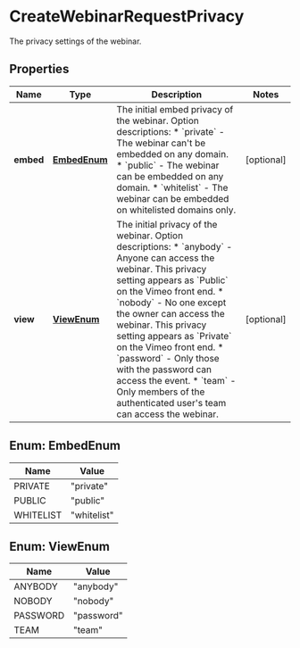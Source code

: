 

# CreateWebinarRequestPrivacy

The privacy settings of the webinar.

## Properties

| Name | Type | Description | Notes |
|------------ | ------------- | ------------- | -------------|
|**embed** | [**EmbedEnum**](#EmbedEnum) | The initial embed privacy of the webinar.  Option descriptions:  * &#x60;private&#x60; - The webinar can&#39;t be embedded on any domain.  * &#x60;public&#x60; - The webinar can be embedded on any domain.  * &#x60;whitelist&#x60; - The webinar can be embedded on whitelisted domains only.  |  [optional] |
|**view** | [**ViewEnum**](#ViewEnum) | The initial privacy of the webinar.  Option descriptions:  * &#x60;anybody&#x60; - Anyone can access the webinar. This privacy setting appears as &#x60;Public&#x60; on the Vimeo front end.  * &#x60;nobody&#x60; - No one except the owner can access the webinar. This privacy setting appears as &#x60;Private&#x60; on the Vimeo front end.  * &#x60;password&#x60; - Only those with the password can access the event.  * &#x60;team&#x60; - Only members of the authenticated user&#39;s team can access the webinar.  |  [optional] |



## Enum: EmbedEnum

| Name | Value |
|---- | -----|
| PRIVATE | &quot;private&quot; |
| PUBLIC | &quot;public&quot; |
| WHITELIST | &quot;whitelist&quot; |



## Enum: ViewEnum

| Name | Value |
|---- | -----|
| ANYBODY | &quot;anybody&quot; |
| NOBODY | &quot;nobody&quot; |
| PASSWORD | &quot;password&quot; |
| TEAM | &quot;team&quot; |



